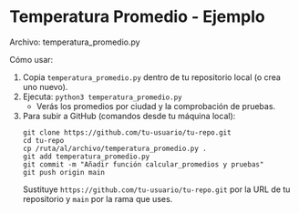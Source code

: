 # Temperatura Promedio - Ejemplo
Archivo: temperatura_promedio.py

Cómo usar:
1. Copia `temperatura_promedio.py` dentro de tu repositorio local (o crea uno nuevo).
2. Ejecuta: `python3 temperatura_promedio.py`
   - Verás los promedios por ciudad y la comprobación de pruebas.
3. Para subir a GitHub (comandos desde tu máquina local):
   ```
   git clone https://github.com/tu-usuario/tu-repo.git
   cd tu-repo
   cp /ruta/al/archivo/temperatura_promedio.py .
   git add temperatura_promedio.py
   git commit -m "Añadir función calcular_promedios y pruebas"
   git push origin main
   ```
   Sustituye `https://github.com/tu-usuario/tu-repo.git` por la URL de tu repositorio y `main` por la rama que uses.
